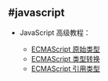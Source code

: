 #javascript
---

* JavaScript 高级教程：

    + <a href='http://www.w3school.com.cn/js/pro_js_primitivetypes.asp'>ECMAScript 原始类型</a>
    + <a href='http://www.w3school.com.cn/js/pro_js_typeconversion.asp'>ECMAScript 类型转换</a>
    + <a href='http://www.w3school.com.cn/js/pro_js_referencetypes.asp'>ECMAScript 引用类型</a>

